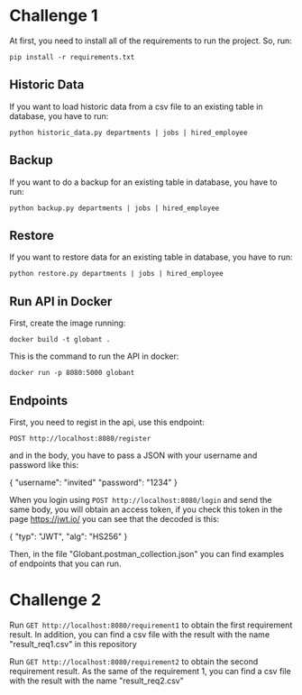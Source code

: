 # Challenge 1
At first, you need to install all of the requirements to run the project. So, run:

`pip install -r requirements.txt`

## Historic Data
If you want to load historic data from a csv file to an existing table in database, you have to run:

`python historic_data.py departments | jobs | hired_employee`

## Backup

If you want to do a backup for an existing table in database, you have to run:

`python backup.py departments | jobs | hired_employee`

## Restore

If you want to restore data for an existing table in database, you have to run:

`python restore.py departments | jobs | hired_employee`

## Run API in Docker

First, create the image running:

`docker build -t globant .`

This is the command to run the API in docker:

`docker run -p 8080:5000 globant`

## Endpoints

First, you need to regist in the api, use this endpoint:

`POST http://localhost:8080/register`

and in the body, you have to pass a JSON with your username and password like this:

{
    "username": "invited"
    "password": "1234"
}

When you login using `POST http://localhost:8080/login` and send the same body, you will obtain an access token, 
if you check this token in the page https://jwt.io/ you can see that the decoded is this: 

{
  "typ": "JWT",
  "alg": "HS256"
}

Then, in the file "Globant.postman_collection.json" you can find examples of endpoints that you can run.

# Challenge 2

Run `GET http://localhost:8080/requirement1` to obtain the first requirement result. In addition, you can find a csv file with the result with the name "result_req1.csv" in this repository

Run `GET http://localhost:8080/requirement2` to obtain the second requirement result. As the same of the requirement 1, you can find a csv file with the result with the name "result_req2.csv"

